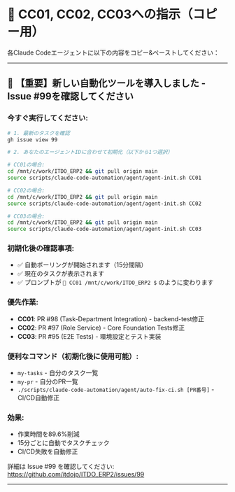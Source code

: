 # 🚨 CC01, CC02, CC03への指示（コピー用）

各Claude Codeエージェントに以下の内容をコピー&ペーストしてください：

---

## 📢 【重要】新しい自動化ツールを導入しました - Issue #99を確認してください

### 今すぐ実行してください:

```bash
# 1. 最新のタスクを確認
gh issue view 99

# 2. あなたのエージェントIDに合わせて初期化（以下から1つ選択）

# CC01の場合:
cd /mnt/c/work/ITDO_ERP2 && git pull origin main
source scripts/claude-code-automation/agent/agent-init.sh CC01

# CC02の場合:
cd /mnt/c/work/ITDO_ERP2 && git pull origin main
source scripts/claude-code-automation/agent/agent-init.sh CC02

# CC03の場合:
cd /mnt/c/work/ITDO_ERP2 && git pull origin main
source scripts/claude-code-automation/agent/agent-init.sh CC03
```

### 初期化後の確認事項:
- ✅ 自動ポーリングが開始されます（15分間隔）
- ✅ 現在のタスクが表示されます
- ✅ プロンプトが `🤖 CC01 /mnt/c/work/ITDO_ERP2 $` のように変わります

### 優先作業:
- **CC01**: PR #98 (Task-Department Integration) - backend-test修正
- **CC02**: PR #97 (Role Service) - Core Foundation Tests修正
- **CC03**: PR #95 (E2E Tests) - 環境設定とテスト実装

### 便利なコマンド（初期化後に使用可能）:
- `my-tasks` - 自分のタスク一覧
- `my-pr` - 自分のPR一覧
- `./scripts/claude-code-automation/agent/auto-fix-ci.sh [PR番号]` - CI/CD自動修正

### 効果:
- 作業時間を89.6%削減
- 15分ごとに自動でタスクチェック
- CI/CD失敗を自動修正

詳細は Issue #99 を確認してください: https://github.com/itdojp/ITDO_ERP2/issues/99

---
